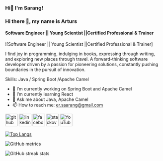 ### Hi👋 I'm Sarang! 
### Hi there 👋, my name is Arturs
#### Software Engineer || Young Scientist ||Certified Professional & Trainer
![Software Engineer || Young Scientist ||Certified Professional & Trainer]

 I find joy in programming, indulging in books, expressing through writing, and exploring new places through travel. A forward-thinking software developer driven by a passion for pioneering solutions, constantly pushing boundaries in the pursuit of innovation.

Skills: Java / Spring Boot /Apache Camel

- 🔭 I’m currently working on Spring Boot and Apache Camel 
- 🌱 I’m currently learning React 
- 💬 Ask me about Java, Apache Camel 
- 📫 How to reach me: er.saarang@gmail.com  


[<img src='https://cdn.jsdelivr.net/npm/simple-icons@3.0.1/icons/github.svg' alt='github' height='40'>](https://github.com/Sarang-Pitale)  [<img src='https://cdn.jsdelivr.net/npm/simple-icons@3.0.1/icons/linkedin.svg' alt='linkedin' height='40'>](https://www.linkedin.com/in/sarang-pitale/)  [<img src='https://cdn.jsdelivr.net/npm/simple-icons@3.0.1/icons/facebook.svg' alt='facebook' height='40'>](https://www.facebook.com/dsarangpitale)  [<img src='https://cdn.jsdelivr.net/npm/simple-icons@3.0.1/icons/stackoverflow.svg' alt='stackoverflow' height='40'>](https://stackoverflow.com/users/3010246)  [<img src='https://cdn.jsdelivr.net/npm/simple-icons@3.0.1/icons/youtube.svg' alt='YouTube' height='40'>](https://www.youtube.com/channel/SarangPitale3011)  

[![Top Langs](https://github-readme-stats.vercel.app/api/top-langs/?username=Sarang-Pitale)](https://github.com/anuraghazra/github-readme-stats)

![GitHub metrics](https://metrics.lecoq.io/Sarang-Pitale)  

![GitHub streak stats](https://streak-stats.demolab.com/?user=Sarang-Pitale)  

